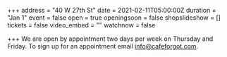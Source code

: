 +++
address = "40 W 27th St"
date = 2021-02-11T05:00:00Z
duration = "Jan 1"
event = false
open = true
openingsoon = false
shopslideshow = []
tickets = false
video_embed = ""
watchnow = false

+++
We are open by appointment two days per week on Thursday and Friday. To sign up for an appointment email info@cafeforgot.com.
